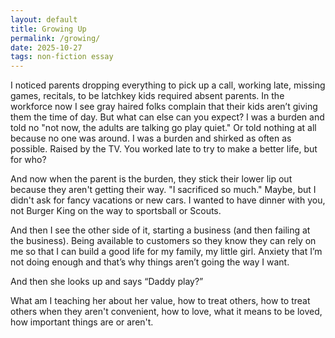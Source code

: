 ```yaml
---
layout: default
title: Growing Up
permalink: /growing/
date: 2025-10-27
tags: non-fiction essay
---
```

I noticed parents dropping everything to pick up a call, working late, missing games, recitals, to be latchkey kids required absent parents. In the workforce now I see gray haired folks complain that their kids aren’t giving them the time of day. But what can else can you expect? I was a burden and told no "not now, the adults are talking go play quiet." Or told nothing at all because no one was around. I was a burden and shirked as often as possible. Raised by the TV. You worked late to try to make a better life, but for who?

And now when the parent is the burden, they  stick their lower lip out because they aren't getting their way. "I sacrificed so much." Maybe, but I didn't ask for fancy vacations or new cars. I wanted to have dinner with you, not Burger King on the way to sportsball or Scouts. 

And then I see the other side of it, starting a business (and then failing at the business). Being available to customers so they know they can rely on me so that I can build a good life for my family, my little girl. Anxiety that I’m not doing enough and that’s why things aren’t going the way I want.

And then she looks up and says “Daddy play?”


What am I teaching her about her value, how to treat others, how to treat others when they aren't convenient, how to love, what it means to be loved, how important things are or aren't.
